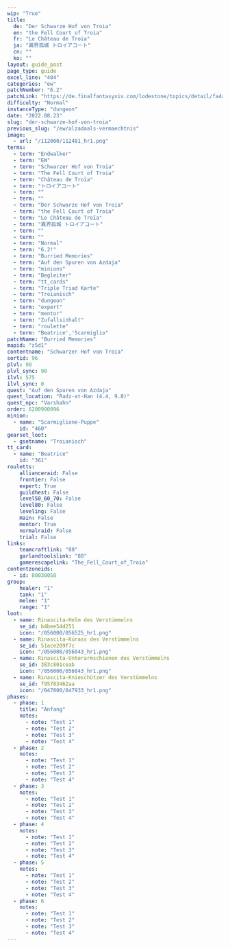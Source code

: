 ```yaml
---
wip: "True"
title:
  de: "Der Schwarze Hof von Troia"
  en: "the Fell Court of Troia"
  fr: "Le Château de Troïa"
  ja: "異界孤城 トロイアコート"
  cn: ""
  ko: ""
layout: guide_post
page_type: guide
excel_line: "404"
categories: "ew"
patchNumber: "6.2"
patchLink: "https://de.finalfantasyxiv.com/lodestone/topics/detail/fa4ab09da72770313bea883816c2074e64889235"
difficulty: "Normal"
instanceType: "dungeon"
date: "2022.08.23"
slug: "der-schwarze-hof-von-troia"
previous_slug: "/ew/alzadaals-vermaechtnis"
image:
  - url: "/112000/112481_hr1.png"
terms:
  - term: "Endwalker"
  - term: "EW"
  - term: "Schwarzer Hof von Troia"
  - term: "The Fell Court of Troia"
  - term: "Château de Troïa"
  - term: "トロイアコート"
  - term: ""
  - term: ""
  - term: "Der Schwarze Hof von Troia"
  - term: "the Fell Court of Troia"
  - term: "Le Château de Troïa"
  - term: "異界孤城 トロイアコート"
  - term: ""
  - term: ""
  - term: "Normal"
  - term: "6.2!"
  - term: "Burried Memories"
  - term: "Auf den Spuren von Azdaja"
  - term: "minions"
  - term: "Begleiter"
  - term: "tt_cards"
  - term: "Triple Triad Karte"
  - term: "Troianisch"
  - term: "dungeon"
  - term: "expert"
  - term: "mentor"
  - term: "Zufallsinhalt"
  - term: "roulette"
  - term: "Beatrice','Scarmiglio"
patchName: "Burried Memories"
mapid: "z5d1"
contentname: "Schwarzer Hof von Troia"
sortid: 96
plvl: 90
plvl_sync: 90
ilvl: 575
ilvl_sync: 0
quest: "Auf den Spuren von Azdaja"
quest_location: "Radz-at-Han (4.4, 9.8)"
quest_npc: "Varshahn"
order: 6200900096
minion:
  - name: "Scarmiglione-Puppe"
    id: "460"
gearset_loot:
  - gsetname: "Troianisch"
tt_card:
  - name: "Beatrice"
    id: "361"
rouletts:
    allianceraid: False
    frontier: False
    expert: True
    guildhest: False
    level50_60_70: False
    level80: False
    leveling: False
    main: False
    mentor: True
    normalraid: False
    trial: False
links:
    teamcraftlink: "88"
    garlandtoolslink: "88"
    gamerescapelink: "The_Fell_Court_of_Troia"
contentzoneids:
  - id: 80030058
group:
    healer: "1"
    tank: "1"
    melee: "1"
    range: "1"
loot:
  - name: Rinascita-Helm des Verstümmelns
    se_id: b4bee54d251
    icon: "/056000/056525_hr1.png"
  - name: Rinascita-Kürass des Verstümmelns
    se_id: 51ace209f7c
    icon: "/056000/056043_hr1.png"
  - name: Rinascita-Unterarmschienen des Verstümmelns
    se_id: 383c801ceab
    icon: "/056000/056043_hr1.png"
  - name: Rinascita-Knieschützer des Verstümmelns
    se_id: f95783462aa
    icon: "/047000/047933_hr1.png"
phases:
  - phase: 1
    title: "Anfang"
    notes:
      - note: "Test 1"
      - note: "Test 2"
      - note: "Test 3"
      - note: "Test 4"
  - phase: 2
    notes:
      - note: "Test 1"
      - note: "Test 2"
      - note: "Test 3"
      - note: "Test 4"
  - phase: 3
    notes:
      - note: "Test 1"
      - note: "Test 2"
      - note: "Test 3"
      - note: "Test 4"
  - phase: 4
    notes:
      - note: "Test 1"
      - note: "Test 2"
      - note: "Test 3"
      - note: "Test 4"
  - phase: 5
    notes:
      - note: "Test 1"
      - note: "Test 2"
      - note: "Test 3"
      - note: "Test 4"
  - phase: 6
    notes:
      - note: "Test 1"
      - note: "Test 2"
      - note: "Test 3"
      - note: "Test 4"
---
```

